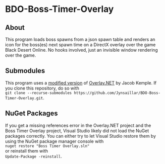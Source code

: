 # BDO-Boss-Timer-Overlay

## About
This program loads boss spawns from a json spawn table and renders an icon for the boss(es) next spawn time on a DirectX overlay over the game Black Desert Online.
No hooks involved, just an invisible window rendering over the game.

## Submodules
This program uses a [modified version](https://github.com/Jynsaillar/Overlay.NET) of [Overlay.NET](https://github.com/lolp1/Overlay.NET) by Jacob Kemple.
If you clone this repository, do so with  
`git clone --recurse-submodules https://github.com/Jynsaillar/BDO-Boss-Timer-Overlay.git`.

## NuGet Packages
If you get a missing references error in the Overlay.NET project and the Boss Timer Overlay project, Visual Studio likely did not load the NuGet packages correctly.
You can either try to let Visual Studio restore them by using the NuGet package manager console with  
`nuget restore "Boss Timer Overlay.sln"`  
or reinstall them with  
`Update-Package -reinstall`.
